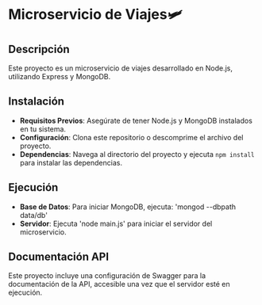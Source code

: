 
# Microservicio de Viajes🛩️

## Descripción
Este proyecto es un microservicio de viajes desarrollado en Node.js, utilizando Express y MongoDB.

## Instalación
- **Requisitos Previos**: Asegúrate de tener Node.js y MongoDB instalados en tu sistema.
- **Configuración**: Clona este repositorio o descomprime el archivo del proyecto.
- **Dependencias**: Navega al directorio del proyecto y ejecuta `npm install` para instalar las dependencias.

## Ejecución
- **Base de Datos**: Para iniciar MongoDB, ejecuta: 'mongod --dbpath data/db'
- **Servidor**: Ejecuta 'node main.js' para iniciar el servidor del microservicio.

## Documentación API
Este proyecto incluye una configuración de Swagger para la documentación de la API, accesible una vez que el servidor esté en ejecución.
